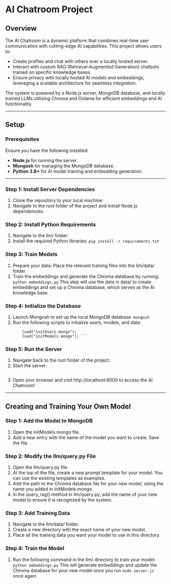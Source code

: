 # AI Chatroom Project

## Overview  
The AI Chatroom is a dynamic platform that combines real-time user communication with cutting-edge AI capabilities. This project allows users to:  
- Create profiles and chat with others over a locally hosted server.  
- Interact with custom RAG (Retrieval-Augmented Generation) chatbots trained on specific knowledge bases.  
- Ensure privacy with locally hosted AI models and embeddings, leveraging a scalable architecture for seamless integration.  

The system is powered by a Node.js server, MongoDB database, and locally trained LLMs utilizing Chroma and Oolama for efficient embeddings and AI functionality.

---

## Setup  

### Prerequisites  
Ensure you have the following installed:  
- **Node.js** for running the server.  
- **Mongosh** for managing the MongoDB database.  
- **Python 3.8+** for AI model training and embedding generation.  

---

### Step 1: Install Server Dependencies  
1. Clone the repository to your local machine:
2. Navigate to the root folder of the project and install Node.js dependencies:


### Step 2: Install Python Requirements 
1. Navigate to the llm/ folder:
2. Install the required Python libraries:
   ``` pip install -r requirements.txt ```
 

### Step 3: Train Models
1. Prepare your data: Place the relevant training files into the llm/data/ folder. 
2. Train the embeddings and generate the Chroma database by running:
   ``` python embeddings.py ```
  This step will use the data in data/ to create embeddings and set up a Chroma database, which serves as the AI knowledge base.

### Step 4: Initialize the Database
1. Launch Mongosh to set up the local MongoDB database:
   ``` mongosh ```
2. Run the following scripts to initialize users, models, and data:
   ``` load("initdb.mongo");
       load("initUsers.mongo");
       load("initModels.mongo"); ```

### Step 5: Run the Server
1. Navigate back to the root folder of the project.
2. Start the server:
   ``` node server.js ''
3. Open your browser and visit http://localhost:8000 to access the AI Chatroom!


---

## Creating and Training Your Own Model  

### Step 1: Add the Model to MongoDB
1. Open the initModels.mongo file.
2. Add a new entry with the name of the model you want to create. Save the file.

   
### Step 2: Modify the llm/query.py File
1. Open the llm/query.py file.
2. At the top of the file, create a new prompt template for your model. You can use the existing templates as examples.
3. Add the path to the Chroma database file for your new model, using the name you added in initModels.mongo.
4. In the query_rag() method in llm/query.py, add the name of your new model to ensure it is recognized by the system.

      
### Step 3: Add Training Data
1. Navigate to the llm/data/ folder.
2. Create a new directory with the exact name of your new model.
3. Place all the training data you want your model to use in this directory.


### Step 4: Train the Model
1. Run the following command in the llm/ directory to train your model:
   ``` python embeddings.py ```
 This will generate embeddings and update the Chroma database for your new model once you run ``` node server.js ``` once again

